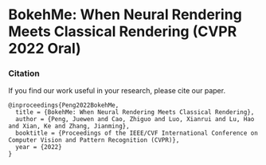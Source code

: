 # BokehMe: When Neural Rendering Meets Classical Rendering (CVPR 2022 Oral)

<!-- ### [Project Page](https://juewenpeng.github.io/BokehMe/) (uncompleted) -->

<!-- PyTorch implementation of our **CVPR2022** paper "BokehMe: When Neural Rendering Meets Classical Rendering". -->


<!-- > **NOTE**: There is a citation mistake in the paper of conference version. The disparity maps in the EBB400 dataset are predicted by MiDaS [1] instead of DPT [2]. We correct it in the arXiv version. <br/>
> [1] Towards Robust Monocular Depth Estimation: Mixing Datasets for Zero-shot Cross-dataset Transfer <br/>
> [2] Vision Transformers for Dense Prediction -->


### Citation
If you find our work useful in your research, please cite our paper.

```
@inproceedings{Peng2022BokehMe,
  title = {BokehMe: When Neural Rendering Meets Classical Rendering},
  author = {Peng, Juewen and Cao, Zhiguo and Luo, Xianrui and Lu, Hao and Xian, Ke and Zhang, Jianming},
  booktitle = {Proceedings of the IEEE/CVF International Conference on Computer Vision and Pattern Recognition (CVPR)},
  year = {2022}
}
```
